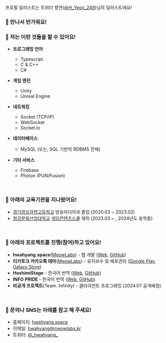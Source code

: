 프로필 일러스트는 트위터 향연([@H_Yeon_249](https://twitter.com/H_Yeon_249))님의 일러스트에요!

### 👋 만나서 반가워요!

### 📖 저는 이런 것들을 할 수 있어요!
- **프로그래밍 언어**
    - Typescript
    - C & C++
    - C#

- **게임 엔진**
    - Unity
    - Unreal Engine

- **네트워킹**
    - Socket (TCP/IP)
    - WebSocket
    - Socket.io

- **데이터베이스**
    - MySQL (또는, SQL 기반의 RDBMS 전체)

- **기타 서비스**
    - Firebase
    - Photon (PUN/Fusion)

&nbsp;

<!--
### 🔖 아래의 항목들을 더 배워보고 싶어요!
- 항목

&nbsp;
-->

### 🏫 아래의 교육기관을 지나왔어요!
- [경기영상과학고등학교](http://gmsh.hs.kr/) 방송미디어과 졸업 (2020.03 ~ 2023.02)
- [청강문화산업대학교](https://www.ck.ac.kr/) [게임콘텐츠스쿨](https://ckchronicle.com/) 재학 (2023.03 ~ , 2024년도 휴학중)

&nbsp;

### 📄 아래의 프로젝트를 진행(참여)하고 있어요!
- **hwahyang.space**([MeowLabs](https://meowlabs.kr)) - 웹 개발 ([Web](https://hwahyang.space/), [GitHub](https://github.com/hwahyang-space))
- **티키토크 카카오톡 테마**([MeowLabs](https://meowlabs.kr)) - 유지보수 및 배포관리 ([Google Play](https://play.google.com/store/apps/details?id=com.hb.theme.tikitalk), [Galaxy Store](http://apps.samsung.com/appquery/appDetail.as?appId=com.hb.theme.tikitalk))
- **HoshimiStage** - 한국어 번역 ([Web](https://ipr.vibbit.me/), [GitHub](https://github.com/MalitsPlus/HoshimiStage))
- **INFO PRIDE** - 한국어 번역 ([Web](https://ip.outv.im/), [GitHub](https://github.com/outloudvi/info-pride))
- **비공개 프로젝트**(Team. Infinity) - 클라이언트 프로그래밍 (2024.07 공개예정)

&nbsp;

<!--
### 💼 아래의 직장에 재직하고 있어요!
- [회사명](https://example.com) 담당업무 [재직/퇴사] (20xx.xx ~ 20xx.xx)

&nbsp;
-->

### 💬 문의나 SNS는 아래를 참고 해 주세요!
- 홈페이지: [hwahyang.space](https://hwahyang.space)
- 이메일: [hwahyang@meowlabs.kr](mailto:hwahyang@meowlabs.kr)
- 트위터: [@\_hwahyang\_](https://twitter.com/_hwahyang_)

